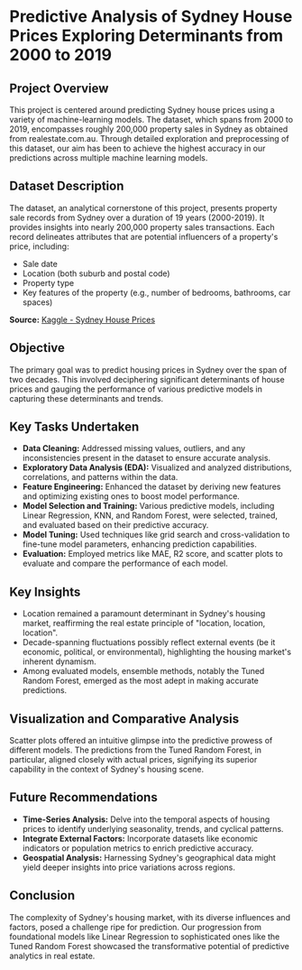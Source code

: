 # Predictive Analysis of Sydney House Prices Exploring Determinants from 2000 to 2019 

## Project Overview

This project is centered around predicting Sydney house prices using a variety of machine-learning models. The dataset, which spans from 2000 to 2019, encompasses roughly 200,000 property sales in Sydney as obtained from realestate.com.au. Through detailed exploration and preprocessing of this dataset, our aim has been to achieve the highest accuracy in our predictions across multiple machine learning models.

## Dataset Description

The dataset, an analytical cornerstone of this project, presents property sale records from Sydney over a duration of 19 years (2000-2019). It provides insights into nearly 200,000 property sales transactions. Each record delineates attributes that are potential influencers of a property's price, including:

- Sale date
- Location (both suburb and postal code)
- Property type
- Key features of the property (e.g., number of bedrooms, bathrooms, car spaces)

**Source:** [Kaggle - Sydney House Prices](https://www.kaggle.com/datasets/mihirhalai/sydney-house-prices/data)


## Objective

The primary goal was to predict housing prices in Sydney over the span of two decades. This involved deciphering significant determinants of house prices and gauging the performance of various predictive models in capturing these determinants and trends.

## Key Tasks Undertaken

- **Data Cleaning:** Addressed missing values, outliers, and any inconsistencies present in the dataset to ensure accurate analysis.
- **Exploratory Data Analysis (EDA):** Visualized and analyzed distributions, correlations, and patterns within the data.
- **Feature Engineering:** Enhanced the dataset by deriving new features and optimizing existing ones to boost model performance.
- **Model Selection and Training:** Various predictive models, including Linear Regression, KNN, and Random Forest, were selected, trained, and evaluated based on their predictive accuracy.
- **Model Tuning:** Used techniques like grid search and cross-validation to fine-tune model parameters, enhancing prediction capabilities.
- **Evaluation:** Employed metrics like MAE, R2 score, and scatter plots to evaluate and compare the performance of each model.

## Key Insights

- Location remained a paramount determinant in Sydney's housing market, reaffirming the real estate principle of "location, location, location".
- Decade-spanning fluctuations possibly reflect external events (be it economic, political, or environmental), highlighting the housing market's inherent dynamism.
- Among evaluated models, ensemble methods, notably the Tuned Random Forest, emerged as the most adept in making accurate predictions.

## Visualization and Comparative Analysis

Scatter plots offered an intuitive glimpse into the predictive prowess of different models. The predictions from the Tuned Random Forest, in particular, aligned closely with actual prices, signifying its superior capability in the context of Sydney's housing scene.

## Future Recommendations

- **Time-Series Analysis:** Delve into the temporal aspects of housing prices to identify underlying seasonality, trends, and cyclical patterns.
- **Integrate External Factors:** Incorporate datasets like economic indicators or population metrics to enrich predictive accuracy.
- **Geospatial Analysis:** Harnessing Sydney's geographical data might yield deeper insights into price variations across regions.

## Conclusion

The complexity of Sydney's housing market, with its diverse influences and factors, posed a challenge ripe for prediction. Our progression from foundational models like Linear Regression to sophisticated ones like the Tuned Random Forest showcased the transformative potential of predictive analytics in real estate.




